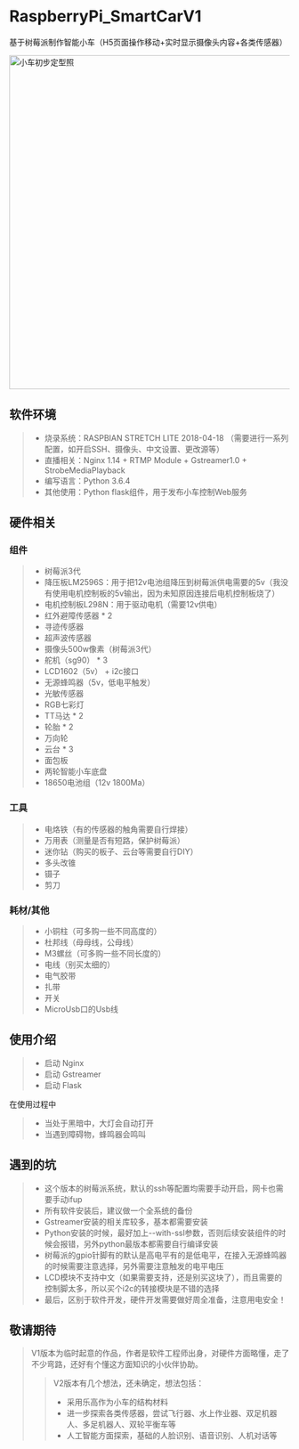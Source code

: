 # RaspberryPi_SmartCarV1
基于树莓派制作智能小车（H5页面操作移动+实时显示摄像头内容+各类传感器）

<img src="https://github.com/yueritian/RaspberryPi_SmartCarV1/blob/master/Car.jpeg" width="600" alt="小车初步定型照"/>

## 软件环境
> * 烧录系统：RASPBIAN STRETCH LITE 2018-04-18 （需要进行一系列配置，如开启SSH、摄像头、中文设置、更改源等）
> * 直播相关：Nginx 1.14 + RTMP Module + Gstreamer1.0 + StrobeMediaPlayback
> * 编写语言：Python 3.6.4
> * 其他使用：Python flask组件，用于发布小车控制Web服务

## 硬件相关
### 组件
> * 树莓派3代
> * 降压板LM2596S：用于把12v电池组降压到树莓派供电需要的5v（我没有使用电机控制板的5v输出，因为未知原因连接后电机控制板烧了）
> * 电机控制板L298N：用于驱动电机（需要12v供电）
> * 红外避障传感器 * 2
> * 寻迹传感器
> * 超声波传感器
> * 摄像头500w像素（树莓派3代）
> * 舵机（sg90） * 3
> * LCD1602（5v） + i2c接口
> * 无源蜂鸣器（5v，低电平触发）
> * 光敏传感器
> * RGB七彩灯
> * TT马达 * 2
> * 轮胎 * 2
> * 万向轮
> * 云台 * 3
> * 面包板
> * 两轮智能小车底盘
> * 18650电池组（12v 1800Ma）

### 工具
> * 电烙铁（有的传感器的触角需要自行焊接）
> * 万用表（测量是否有短路，保护树莓派）
> * 迷你钻（购买的板子、云台等需要自行DIY）
> * 多头改锥
> * 镊子
> * 剪刀

### 耗材/其他
> * 小铜柱（可多购一些不同高度的）
> * 杜邦线（母母线，公母线）
> * M3螺丝（可多购一些不同长度的）
> * 电线（别买太细的）
> * 电气胶带
> * 扎带
> * 开关
> * MicroUsb口的Usb线

## 使用介绍
> * 启动 Nginx
> * 启动 Gstreamer
> * 启动 Flask
  
在使用过程中
> * 当处于黑暗中，大灯会自动打开
> * 当遇到障碍物，蜂鸣器会鸣叫

## 遇到的坑
> * 这个版本的树莓派系统，默认的ssh等配置均需要手动开启，网卡也需要手动ifup
> * 所有软件安装后，建议做一个全系统的备份
> * Gstreamer安装的相关库较多，基本都需要安装
> * Python安装的时候，最好加上--with-ssl参数，否则后续安装组件的时候会报错，另外python最版本都需要自行编译安装
> * 树莓派的gpio针脚有的默认是高电平有的是低电平，在接入无源蜂鸣器的时候需要注意选择，另外需要注意触发的电平电压
> * LCD模块不支持中文（如果需要支持，还是别买这块了），而且需要的控制脚太多，所以买个i2c的转接模块是不错的选择
> * 最后，区别于软件开发，硬件开发需要做好周全准备，注意用电安全！

## 敬请期待
> V1版本为临时起意的作品，作者是软件工程师出身，对硬件方面略懂，走了不少弯路，还好有个懂这方面知识的小伙伴协助。
>> V2版本有几个想法，还未确定，想法包括：
>> * 采用乐高作为小车的结构材料
>> * 进一步探索各类传感器，尝试飞行器、水上作业器、双足机器人、多足机器人、双轮平衡车等
>> * 人工智能方面探索，基础的人脸识别、语音识别、人机对话等
